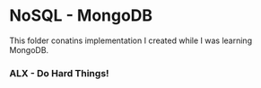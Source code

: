 # NoSQL - MongoDB

This folder conatins implementation I created while I was learning MongoDB.

### ALX - Do Hard Things!
